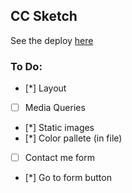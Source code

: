 ## CC Sketch

See the deploy [here]()

### To Do:

- [*] Layout
- [ ] Media Queries
- [*] Static images
- [*] Color pallete (in file)
- [ ] Contact me form
- [*] Go to form button
